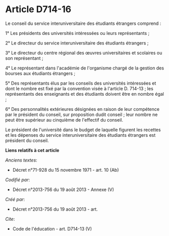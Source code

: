# Article D714-16

Le conseil du service interuniversitaire des étudiants étrangers comprend : 

1° Les présidents des universités intéressées ou leurs représentants ; 

2° Le directeur du service interuniversitaire des étudiants étrangers ; 

3° Le directeur du centre régional des œuvres universitaires et scolaires ou son représentant ; 

4° Le représentant dans l'académie de l'organisme chargé de la gestion des bourses aux étudiants étrangers ; 

5° Des représentants élus par les conseils des universités intéressées et dont le nombre est fixé par la convention visée à
l'article D. 714-13 ; les représentants des enseignants et des étudiants doivent être en nombre égal ; 

6° Des personnalités extérieures désignées en raison de leur compétence par le président du conseil, sur proposition dudit
conseil ; leur nombre ne peut être supérieur au cinquième de l'effectif du conseil. 

Le président de l'université dans le budget de laquelle figurent les recettes et les dépenses du service interuniversitaire
des étudiants étrangers est président du conseil.

**Liens relatifs à cet article**

_Anciens textes_:

  - Décret n°71-928 du 15 novembre 1971 - art. 10 (Ab)

_Codifié par_:

  - Décret n°2013-756 du 19 août 2013 -  Annexe (V)

_Créé par_:

  - Décret n°2013-756 du 19 août 2013 - art.

_Cite_:

  - Code de l'éducation - art. D714-13 (V)
